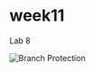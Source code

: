 # week11
Lab 8

![Branch Protection](https://github.com/msparmar4/week11/prod/workflows/Branch%20Protection/badge.svg)
